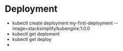 # Deployment 
- kubectl create deployment my-first-deployment --image=stacksimplify/kubenginx:1.0.0
- kubectl get deploment
- kubectl get deploy
- 